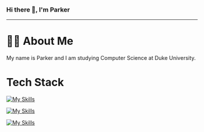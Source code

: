 ### Hi there 👋, I'm Parker

***

# 👨‍💻 About Me
My name is Parker and I am studying Computer Science at Duke University.

###

# Tech Stack
[![My Skills](https://skillicons.dev/icons?i=js)](https://skillicons.dev)

[![My Skills](https://skillicons.dev/icons?i=python,java,fastapi)](https://skillicons.dev)

[![My Skills](https://skillicons.dev/icons?i=vscode,sklearn,github)](https://skillicons.dev)

<!--
# Stats
[![Anurag's GitHub stats](https://github-readme-stats.vercel.app/api?username=parkerhayashi)](https://github.com/anuraghazra/github-readme-stats)
<!--
**parkerhayashi/parkerhayashi** is a ✨ _special_ ✨ repository because its `README.md` (this file) appears on your GitHub profile.

Here are some ideas to get you started:

- 🔭 I’m currently working on ...
- 🌱 I’m currently learning ...
- 👯 I’m looking to collaborate on ...
- 🤔 I’m looking for help with ...
- 💬 Ask me about ...
- 📫 How to reach me: ...
- 😄 Pronouns: ...
- ⚡ Fun fact: ...
-->
